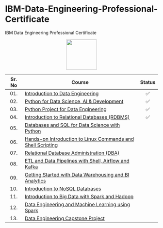 # IBM-Data-Engineering-Professional-Certificate
IBM Data Engineering Professional Certificate


<div align="center">
<img height="100" src="https://user-images.githubusercontent.com/67054356/132362689-31859a26-5d52-4eff-a4c4-ee6a8fd2f16c.png">  

| Sr. No | Course                                                               |Status|
|:------:|----------------------------------------------------------------------------|:--:|
| 01.     | [Introduction to Data Engineering](/01_Introduction_to_Data_Engineering)|✅|
| 02.     | [Python for Data Science, AI & Development](/02_Python_for_Data_Science_AI_%26_Development)|✅| 
| 03.     | [Python Project for Data Engineering](/03_Python_Project_for_Data_Engineering)|✅|
| 04.     | [Introduction to Relational Databases (RDBMS)](/04_Introduction_to_Relational_Databases_RDBMS)|✅|
| 05.     | [Databases and SQL for Data Science with Python](✅)|| 
| 06.     | [Hands-on Introduction to Linux Commands and Shell Scripting](⏳)||
| 07.     | [Relational Database Administration (DBA)]()||
| 08.     | [ETL and Data Pipelines with Shell, Airflow and Kafka]()||
| 09.     | [Getting Started with Data Warehousing and BI Analytics]()||
| 10.     | [Introduction to NoSQL Databases]()||
| 11.     | [Introduction to Big Data with Spark and Hadoop]()||
| 12.     | [Data Engineering and Machine Learning using Spark]()||
| 13.     | [Data Engineering Capstone Project]()||


</div>